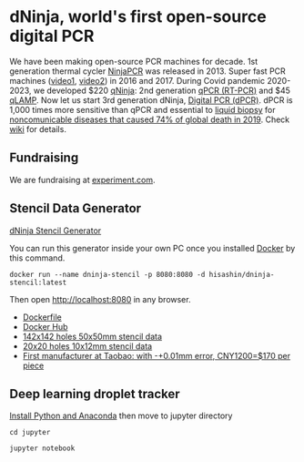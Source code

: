# dNinja, world's first open-source digital PCR

We have been making open-source PCR machines for decade. 1st generation thermal cycler [NinjaPCR](https://ninjapcr.hisa.dev/) was released in 2013. Super fast PCR machines ([video1](https://youtu.be/T5oA28M3jWU), [video2](https://youtu.be/mplz5LwAXIA)) in 2016 and 2017. During Covid pandemic 2020-2023, we developed $220 [qNinja](https://qninja.hisa.dev): 2nd generation [qPCR (RT-PCR)](https://en.wikipedia.org/wiki/Real-time_polymerase_chain_reaction) and $45 [qLAMP](https://en.wikipedia.org/wiki/Loop-mediated_isothermal_amplification). Now let us start 3rd generation dNinja, [Digital PCR (dPCR)](https://en.wikipedia.org/wiki/Digital_polymerase_chain_reaction). dPCR is 1,000 times more sensitive than qPCR and essential to [liquid biopsy](https://en.wikipedia.org/wiki/Liquid_biopsy) for [noncomunicable diseases that caused 74% of global death in 2019](https://www.who.int/news-room/fact-sheets/detail/the-top-10-causes-of-death). Check [wiki](https://github.com/hisashin/dNinja/wiki) for details.

## Fundraising

We are fundraising at [experiment.com](https://experiment.com/projects/xyvmvuiwjhvyutlayrhn/).

## Stencil Data Generator

[dNinja Stencil Generator](https://dninja-stencil.hisa.dev)

You can run this generator inside your own PC once you installed [Docker](https://www.docker.com/) by this command.
```
docker run --name dninja-stencil -p 8080:8080 -d hisashin/dninja-stencil:latest
```
Then open [http://localhost:8080](http://localhost:8080) in any browser.

- [Dockerfile](https://github.com/hisashin/dNinja/tree/main/docker/stencil)
- [Docker Hub](https://hub.docker.com/repository/docker/hisashin/dninja-stencil/general)
- [142x142 holes 50x50mm stencil data](https://github.com/hisashin/dNinja/raw/main/docker/stencil/data/gerbers-230625-50x50mm.zip)
- [20x20 holes 10x12mm stencil data](https://github.com/hisashin/dNinja/raw/main/docker/stencil/data/gerbers-230625-10x12mm.zip)
- [First manufacturer at Taobao: with -+0.01mm error, CNY1200=$170 per piece](https://item.taobao.com/item.htm?ut_sk=1.Ypc9H/XorhEDAAcwD2ch0vJQ_21380790_1688378392455.Copy.1&id=623970507381&sourceType=item&price=10&suid=78A0F7FA-8B75-4613-91A6-45D714BB23D1&shareUniqueId=22191376057&un=95ad93137a6878d305c56616cc6ca708&share_crt_v=1&un_site=0&spm=a2159r.13376460.0.0&sp_abtk=gray_1_code_simpleios2&tbSocialPopKey=shareItem&sp_tk=RlVsR2RIMDlaeXA%3D&cpp=1&shareurl=true&short_name=h.5auJpLK&bxsign=scdBWLpVMVIkbSnqAfW2rnKfa7dWPoU4KA8uJBywBg1I3cvMinjX_jB2T0bnRwm8NDQqp9G8_6ivEOpTFam0G2zFqATo92WRVCw4wXnaTxFa7QGoavL1j480Azp-p_RFSSW&tk=FUlGdH09Zyp&app=chrome)

## Deep learning droplet tracker

[Install Python and Anaconda](https://test-jupyter.readthedocs.io/en/latest/install.html) then move to jupyter directory

`cd jupyter`

`jupyter notebook`

